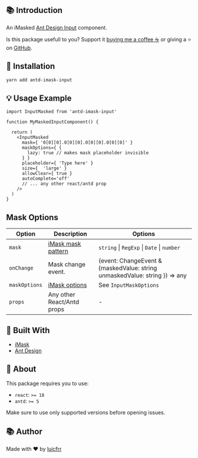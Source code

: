 ## 📚 Introduction

An iMasked [Ant Design Input](https://ant.design/components/input) component.

Is this package usefull to you? Support it [buying me a coffee ☕](https://coff.ee/luicfrr) or giving a ⭐ on [GitHub](https://github.com/luicfrr/antd-imask-input).

## 🧰 Installation

```bash
yarn add antd-imask-input
```

## 💡 Usage Example
```tsx
import InputMasked from 'antd-imask-input'

function MyMaskedInputComponent() {

  return (
    <InputMasked
      mask={ '0[0][0].0[0][0].0[0][0].0[0][0]' }
      maskOptions={ {
        lazy: true // makes mask placeholder invisible
      } }
      placeholder={ 'Type here' }
      size={  'large' }
      allowClear={ true }
      autoComplete='off'
      // ... any other react/antd prop
    />
  )
}
```

## Mask Options
| Option  | Description | Options |
| ------------- | ------------- | ------------- |
| `mask` | [iMask mask pattern](https://imask.js.org/guide.html) | `string` \| `RegExp` \| `Date` \| `number` |
| `onChange` | Mask change event. | (event: ChangeEvent<HTMLInputElement> & {maskedValue: string unmaskedValue: string }) => any |
| `maskOptions` | [iMask options](https://imask.js.org/guide.html)  | See `InputMaskOptions` |
| `props` | Any other React/Antd props | - |

## 👷 Built With

- [iMask](https://imask.js.org/)
- [Ant Design](https://ant.design/)

## 🔎 About

This package requires you to use:
- `react`: `>= 18`
- `antd`: `>= 5`

Make sure to use only supported versions before opening issues.

## 📚 Author

Made with ❤️ by [luicfrr](https://github.com/luicfrr)
